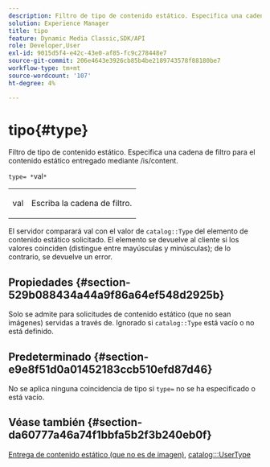 ```yaml
---
description: Filtro de tipo de contenido estático. Especifica una cadena de filtro para el contenido estático entregado mediante /is/content.
solution: Experience Manager
title: tipo
feature: Dynamic Media Classic,SDK/API
role: Developer,User
exl-id: 9015d5f4-e42c-43e0-af85-fc9c278448e7
source-git-commit: 206e4643e3926cb85b4be2189743578f88180be7
workflow-type: tm+mt
source-wordcount: '107'
ht-degree: 4%

---
```


# tipo{#type}

Filtro de tipo de contenido estático. Especifica una cadena de filtro para el contenido estático entregado mediante /is/content.

`type= *`val`*`

<table id="simpletable_B66354A826434A678F3DBC686A0F1436"> 
 <tr class="strow"> 
  <td class="stentry"> <p><span class="varname"> val</span> </p> </td> 
  <td class="stentry"> <p>Escriba la cadena de filtro. </p></td> 
 </tr> 
</table>

El servidor comparará val con el valor de `catalog::Type` del elemento de contenido estático solicitado. El elemento se devuelve al cliente si los valores coinciden (distingue entre mayúsculas y minúsculas); de lo contrario, se devuelve un error.

## Propiedades {#section-529b088434a44a9f86a64ef548d2925b}

Solo se admite para solicitudes de contenido estático (que no sean imágenes) servidas a través de. Ignorado si `catalog::Type` está vacío o no está definido.

## Predeterminado {#section-e9e8f51d0a01452183ccb510efd87d46}

No se aplica ninguna coincidencia de tipo si `type=` no se ha especificado o está vacío.

## Véase también {#section-da60777a46a74f1bbfa5b2f3b240eb0f}

[Entrega de contenido estático (que no es de imagen)](../../../../../is-api/http-ref/image-serving-api-ref/c-http-protocol-reference/c-syntax-and-features/r-serving-static-non-image-content.md#reference-cbe50e697fdf4c7bbb0084f98b7739da), [catalog:::UserType](/help/aem-is-ir-api/is-api/image-catalog/image-serving-api-ref/c-image-catalog-reference/c-image-svg-data-reference/c-image-data-reference/r-usertype-cat.md)
